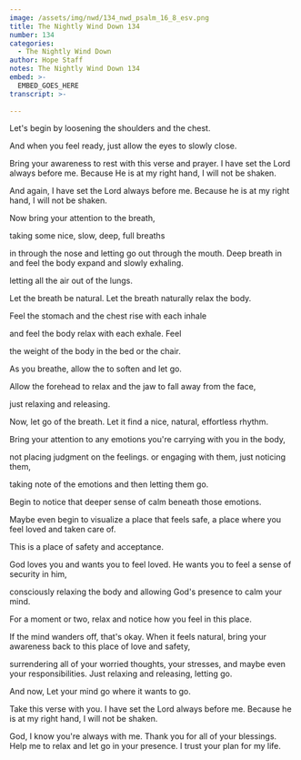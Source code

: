 ```yaml
---
image: /assets/img/nwd/134_nwd_psalm_16_8_esv.png
title: The Nightly Wind Down 134
number: 134
categories:
  - The Nightly Wind Down
author: Hope Staff
notes: The Nightly Wind Down 134
embed: >-
  EMBED_GOES_HERE
transcript: >-
  
---
```

Let's begin by loosening the shoulders and the chest.

And when you feel ready, just allow the eyes to slowly close.

Bring your awareness to rest with this verse and prayer. I have set the Lord always before me. Because He is at my right hand, I will not be shaken.

And again, I have set the Lord always before me. Because he is at my right hand, I will not be shaken.

Now bring your attention to the breath,

taking some nice, slow, deep, full breaths

in through the nose and letting go out through the mouth. Deep breath in and feel the body expand and slowly exhaling.

letting all the air out of the lungs.

Let the breath be natural. Let the breath naturally relax the body.

Feel the stomach and the chest rise with each inhale

and feel the body relax with each exhale. Feel

the weight of the body in the bed or the chair.

As you breathe, allow the to soften and let go.

Allow the forehead to relax and the jaw to fall away from the face,

just relaxing and releasing.

Now, let go of the breath. Let it find a nice, natural, effortless rhythm.

Bring your attention to any emotions you're carrying with you in the body,

not placing judgment on the feelings. or engaging with them, just noticing them,

taking note of the emotions and then letting them go.

Begin to notice that deeper sense of calm beneath those emotions.

Maybe even begin to visualize a place that feels safe, a place where you feel loved and taken care of.

This is a place of safety and acceptance.

God loves you and wants you to feel loved. He wants you to feel a sense of security in him,

consciously relaxing the body and allowing God's presence to calm your mind.

For a moment or two, relax and notice how you feel in this place.

If the mind wanders off, that's okay. When it feels natural, bring your awareness back to this place of love and safety,

surrendering all of your worried thoughts, your stresses, and maybe even your responsibilities. Just relaxing and releasing, letting go.

And now, Let your mind go where it wants to go.

Take this verse with you. I have set the Lord always before me. Because he is at my right hand, I will not be shaken.

God, I know you're always with me. Thank you for all of your blessings. Help me to relax and let go in your presence. I trust your plan for my life.

